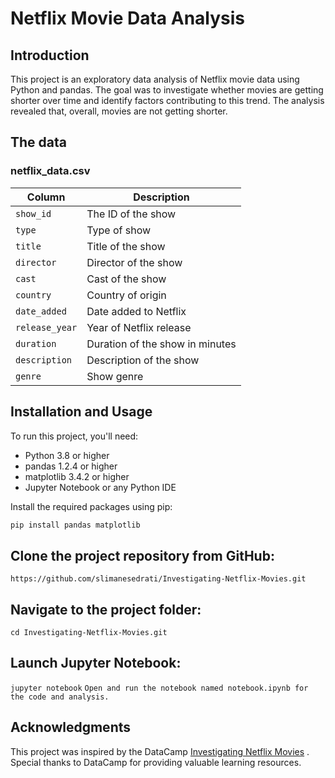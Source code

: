 # Netflix Movie Data Analysis

## Introduction
This project is an exploratory data analysis of Netflix movie data using Python and pandas. The goal was to investigate whether movies are getting shorter over time and identify factors contributing to this trend. The analysis revealed that, overall, movies are not getting shorter.

## The data
### **netflix_data.csv**
| Column | Description |
|--------|-------------|
| `show_id` | The ID of the show |
| `type` | Type of show |
| `title` | Title of the show |
| `director` | Director of the show |
| `cast` | Cast of the show |
| `country` | Country of origin |
| `date_added` | Date added to Netflix |
| `release_year` | Year of Netflix release |
| `duration` | Duration of the show in minutes |
| `description` | Description of the show |
| `genre` | Show genre |

## Installation and Usage
To run this project, you'll need:

- Python 3.8 or higher
- pandas 1.2.4 or higher
- matplotlib 3.4.2 or higher
- Jupyter Notebook or any Python IDE

Install the required packages using pip:
```bash
pip install pandas matplotlib
```
## Clone the project repository from GitHub:
`https://github.com/slimanesedrati/Investigating-Netflix-Movies.git`
## Navigate to the project folder:
`cd Investigating-Netflix-Movies.git`
## Launch Jupyter Notebook:
`jupyter notebook`
`Open and run the notebook named notebook.ipynb for the code and analysis.`

## Acknowledgments
This project was inspired by the DataCamp [Investigating Netflix Movies](https://app.datacamp.com/learn/projects/investigating_netflix/guided/Python) . Special thanks to DataCamp for providing valuable learning resources.

